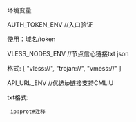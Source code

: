 环境变量

AUTH_TOKEN_ENV   //入口验证

  使用：域名/token

VLESS_NODES_ENV //节点信心链接txt json

   格式:
       [
        "vless://",
        "trojan://",
        "vmess://"
        ]
        
        
API_URL_ENV //优选ip链接支持CMLIU

  txt格式:
  
     ip:prot#注释
